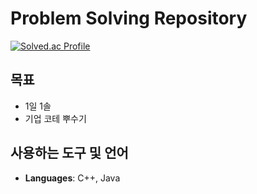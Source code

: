 # Problem Solving Repository

[![Solved.ac Profile](http://mazassumnida.wtf/api/v2/generate_badge?boj=geniusjun4663)](https://solved.ac/profile/geniusjun4663)


## 목표

- 1일 1솔
- 기업 코테 뿌수기

## 사용하는 도구 및 언어

- **Languages**: C++, Java
